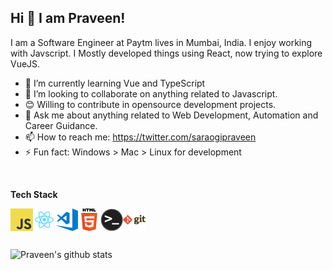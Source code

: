 ## Hi 👋 I am Praveen! 

I am a Software Engineer at Paytm lives in Mumbai, India. I enjoy working with Javscript. I Mostly developed things using React, now trying to explore VueJS.

- 🌱 I’m currently learning Vue and TypeScript 
- 👯 I’m looking to collaborate on anything related to Javascript.
- 😊 Willing to contribute in opensource development projects.
- 💬 Ask me about anything related to Web Development, Automation and Career Guidance. 
- 📫 How to reach me: https://twitter.com/saraogipraveen
- ⚡ Fun fact: Windows > Mac > Linux for development 

<br/>

<b>Tech Stack</b>

<img align="left" width="36px" src="https://raw.githubusercontent.com/github/explore/80688e429a7d4ef2fca1e82350fe8e3517d3494d/topics/javascript/javascript.png" />
<img align="left" width="36px" src="https://raw.githubusercontent.com/github/explore/80688e429a7d4ef2fca1e82350fe8e3517d3494d/topics/react/react.png" />
<img align="left" alt="Visual Studio Code" width="36px" src="https://raw.githubusercontent.com/github/explore/80688e429a7d4ef2fca1e82350fe8e3517d3494d/topics/visual-studio-code/visual-studio-code.png" /> 
<img align="left" width="36px" src="https://raw.githubusercontent.com/github/explore/80688e429a7d4ef2fca1e82350fe8e3517d3494d/topics/html/html.png" />
<img align="left" width="36px" src="https://raw.githubusercontent.com/github/explore/80688e429a7d4ef2fca1e82350fe8e3517d3494d/topics/terminal/terminal.png" />
<img align="left" width="36px" src="https://raw.githubusercontent.com/github/explore/80688e429a7d4ef2fca1e82350fe8e3517d3494d/topics/git/git.png" /> 


<br>
<br/>
<br>


![Praveen's github stats](https://github-readme-stats.vercel.app/api?username=saraogipraveen&count_private=true&theme=cobalt&show_icons=true)
